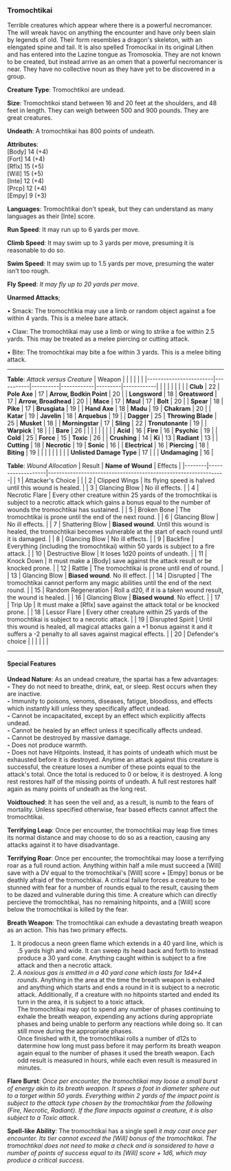 ### Tromochtikai
Terrible creatures which appear where there is a powerful necromancer. The will wreak havoc on anything the encounter and have only been slain by legends of old. Their form resembles a dragon's skeleton, with an elengated spine and tail. It is also spelled Tromocikai in its original Lithen and has entered into the Lazine tongue as Tromosokia. They are not known to be created, but instead arrive as an omen that a powerful necromancer is near. They have no collective noun as they have yet to be discovered in a group.

**Creature Type**: Tromochtikoi are undead.

**Size**: Tromochtikoi stand between 16 and 20 feet at the shoulders, and 48 feet in length. They can weigh between 500 and 900 pounds. They are great creatures.

**Undeath**: A tromochtikai has 800 points of undeath.

**Attributes**:  
[Body] 14 (+4)  
[Fort] 14 (+4)  
[Rflx] 15 (+5)  
[Will] 15 (+5)  
[Inte] 12 (+4)  
[Prcp] 12 (+4)  
[Empy] 9 (+3)  

**Languages**: Tromochtikai don't speak, but they can understand as many languages as their [Inte] score.

**Run Speed**: It may run up to 6 yards per move.

**Climb Speed**: It may swim up to 3 yards per move, presuming it is reasonable to do so.

**Swim Speed**: It may swim up to 1.5 yards per move, presuming the water isn’t too rough.

**Fly Speed**: *It may fly up to 20 yards per move*.

**Unarmed Attacks**;

 • Smack: The tromochtikia may use a limb or random object against a foe within 4 yards. This is a melee bare attack.

 • Claw: The tromochtikai may use a limb or wing to strike a foe within 2.5 yards. This may be treated as a melee piercing or cutting attack.

 • Bite: The tromochtikai may bite a foe within 3 yards. This is a melee biting attack.

---------------------

**Table**: *Attack versus Creature*
| Weapon                 |          |            |         |            |         |
|------------------------|-----------|----------|------------|---------|------------|
|                            |        |                    |        |                            |         |
| **Club**                   | 22     | **Pole Axe**       | 17     | **Arrow, Bodkin Point**    | 20    |
| **Longsword**              | 18     | **Greatsword**     | 17     | **Arrow, Broadhead**       | 20    |
| **Mace**                   | 17     | **Maul**           | 17     | **Bolt**                   | 20    |
| **Spear**                  | 18     | **Pike**           | 17     | **Brusgiata**              | 19    |
| **Hand Axe**               | 18     | **Madu**           | 19     | **Chakram**                | 20    |
| **Katar**                  | 19     | **Javelin**        | 18     | **Arquebus**               | 19    |
| **Dagger**                 | 25     | **Throwing Blade** | 25     | **Musket**                 | 18    |
| **Morningstar**            | 17     | **Sling**          | 22     | **Tronutonante**           | 19    |
| **Warpick**                | 18     |                    |        | **Bare**                | 26    |
|                            |        |                    |        |                            |        |
| **Acid**                   | 16     | **Fire**           | 16     | **Psychic**                | 19     |
| **Cold**                   | 25     | **Force**          | 15     | **Toxic**                  | 26     |
| **Crushing**               | 14     | **Ki**             | 13     | **Radiant**                | 13     |
| **Cutting**                | 18     | **Necrotic**       | 19     | **Sonic**                  | 16    |
| **Electrical**             | 16     | **Piercing**       | 18     | **Biting**                 | 19    |
|                            |        |                    |        |                            |        |
| **Unlisted Damage Type**   | 17     |                    |        | **Undamaging**             | 16 |

**Table**: *Wound Allocation*
| Result | **Name of Wound** | Effects                                                        |
|--------|-------------------|----------------------------------------------------------------|
|   1    | Attacker's Choice |                                                                |
|   2    | Clipped Wings     | Its flying speed is halved until this wound is healed.      |
|   3    | Glancing Blow     | No ill effects. |
|   4    | Necrotic Flare    | Every other creature within 25 yards of the tromochtikai is subject to a necrotic attack which gains a bonus equal to the number of wounds the tromochtikai has sustained. |
|   5    | Broken Bone       | The tromochtikai is prone until the end of the next round. |
|   6    | Glancing Blow     | No ill effects. |
|   7    | Shattering Blow  | **Biased wound**. Until this wound is healed, the tromochtikai becomes vulnerable at the start of each round until it is damaged. |
|   8    | Glancing Blow     | No ill effects.                                     |
|   9    | Backfire          | Everything (including the tromochtikai) within 50 yards is subject to a fire attack. |
|   10   | Destructive Blow  | It loses 1d20 points of undeath. |
|   11   | Knock Down        | It must make a [Body] save against the attack result or be knocked prone. |
|   12   | Rattle            | The tromochtikai is prone until end of round. |
|   13   | Glancing Blow     | **Biased wound**. No ill effect. |
|   14   | Disrupted         | The tromochtikai cannot perform any magic abilities until the end of the next round. |
|   15   | Random Regeneration | Roll a d20, if it is a taken wound result, the wound is healed. |
|   16   | Glancing Blow     | **Biased wound**. No effect. |
|   17   | Trip Up           | It must make a [Rflx] save against the attack total or be knocked prone.               |
|   18   | Lessor Flare      | Every other creature within 25 yards of the tromochtikai is subject to a necrotic attack. |
|   19   | Disrupted Spirit  | Until this wound is healed, all magical attacks gain a +1 bonus against it and it suffers a -2 penalty to all saves against magical effects. |
|   20   | Defender's choice |                                   |
|        |                                                |                                   |

---------------------

#### Special Features

**Undead Nature**: As an undead creature, the spartai has a few advantages:  
**-** They do not need to breathe, drink, eat, or sleep. Rest occurs when they are inactive.  
**-** Immunity to poisons, venoms, diseases, fatigue, bloodloss, and effects which instantly kill unless they specifically affect undead.  
**-** Cannot be incapacitated, except by an effect which explicitly affects undead.  
**-** Cannot be healed by an effect unless it specifically affects undead.  
**-** Cannot be destroyed by massive damage.  
**-** Does not produce warmth.  
**-** Does not have Hitpoints. Instead, it has points of undeath which must be exhausted before it is destroyed. Anytime an attack against this creature is successful, the creature loses a number of these points equal to the attack's total. Once the total is reduced to 0 or below, it is destroyed. A long rest restores half of the missing points of undeath. A full rest restores half again as many points of undeath as the long rest.

**Voidtouched**: It has seen the veil and, as a result, is numb to the fears of mortality. Unless specified otherwise, fear based effects cannot affect the tromochtikai.

**Terrifying Leap**: Once per encounter, the tromochtikai may leap five times its normal distance and may choose to do so as a reaction, causing any attacks against it to have disadvantage.

**Terrifying Roar**: Once per encounter, the tromochtikai may loose a terrifying roar as a full round action. Anything within half a mile must succeed a [Will] save with a DV equal to the tromochtikai's [Will] score + [Empy] bonus or be deathly afraid of the tromochtikai. A critical failure forces a creature to be stunned with fear for a number of rounds equal to the result, causing them to be dazed and vulnerable during this time. A creature which can directly percieve the tromochtikai, has no remaining hitpoints, and a [Will] score below the tromochtikai is killed by the fear.

**Breath Weapon**: The tromochtikai can exhude a devastating breath weapon as an action. This has two primary effects.  
1) It prodocus a neon green flame which extends in a 40 yard line, which is .5 yards high and wide. It can sweep its head back and forth to instead produce a 30 yard cone. Anything caught within is subject to a fire attack and then a necrotic attack.
2) *A noxious gas is emitted in a 40 yard cone which lasts for 1d4+4 rounds*. Anything in the area at the time the breath weapon is exhaled and anything which starts and ends a round in it is subject to a necrotic attack. Additionally, if a creature with no hitpoints started and ended its turn in the area, it is subject to a toxic attack.  
The tromochtikai may opt to spend any number of phases continuing to exhale the breath weapon, expending any actions during appropriate phases and being unable to perform any reactions while doing so. It can still move during the appropriate phases.  
Once finished with it, the tromochtikai rolls a number of d12s to datermine how long must pass before it may perform its breath weapon again equal to the number of phases it used the breath weapon. Each odd result is measured in hours, while each even result is measured in minutes.

**Flare Burst**: *Once per encounter, the tromochtikai may loose a small burst of energy akin to its breath weapon. It spews a foot in diameter sphere out to a target within 50 yards. Everything within 2 yards of the impact point is subject to the attack type chosen by the tromochtikai from the following (Fire, Necrotic, Radiant). If the flare impacts against a creature, it is also subject to a Toxic attack*.

**Spell-like Ability**: The tromochtikai has a single spell *it may cast once per encounter. Its tier cannot exceed the [Will] bonus of the tromochtikai. The tromochtikai does not need to make a check and is sonsidered to have a number of points of success equal to its [Will] score + 1d6, which may produce a critical success*.
